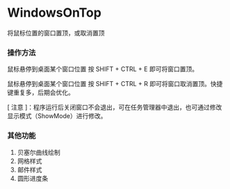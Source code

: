 # WindowsOnTop
将鼠标位置的窗口置顶，或取消置顶



### 操作方法

鼠标悬停到桌面某个窗口位置 按 SHIFT + CTRL + E  即可将窗口置顶。

鼠标悬停到桌面某个窗口位置 按 SHIFT + CTRL + R  即可将窗口取消置顶。快捷键重复多，后期会优化。

[ 注意 ]：程序运行后关闭窗口不会退出，可在任务管理器中退出，也可通过修改显示模式（ShowMode）进行修改。

### 其他功能

1. 贝塞尔曲线绘制
2. 网格样式
3. 邮件样式
4. 圆形进度条

